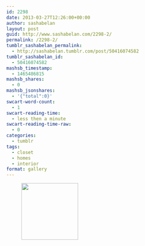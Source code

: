 ```yaml
---
id: 2298
date: 2013-03-27T12:26:00+00:00
author: sashabelan
layout: post
guid: http://www.sashabelan.com/2298-2/
permalink: /2298-2/
tumblr_sashabelan_permalink:
  - http://sashabelan.tumblr.com/post/50416074582
tumblr_sashabelan_id:
  - 50416074582
mashsb_timestamp:
  - 1465486815
mashsb_shares:
  - 0
mashsb_jsonshares:
  - '{"total":0}'
swcart-word-count:
  - 1
swcart-reading-time:
  - less then a minute
swcart-reading-time-raw:
  - 0
categories:
  - tumblr
tags:
  - closet
  - homes
  - interior
format: gallery
---
```

<div id='gallery-277' class='gallery galleryid-2298 gallery-columns-3 gallery-size-thumbnail'>
  <figure class='gallery-item'> 
  
  <div class='gallery-icon landscape'>
    <a href='http://www.sashabelan.ru/2298-2/attachment/2299/'><img width="150" height="150" src="http://www.sashabelan.ru/wp-content/uploads/2013/03/tumblr_mmsfwrlktI1qarj97o1_500-150x150.jpg" class="attachment-thumbnail size-thumbnail" alt="" /></a>
  </div></figure>
</div>